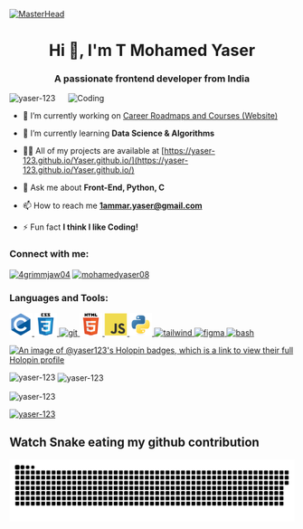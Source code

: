 [![MasterHead](https://qph.cf2.quoracdn.net/main-qimg-fa7b4bdc3b2f73e749e5c2c646d4ae13)](https://github.com/Yaser-123)



<h1 align="center">Hi 👋, I'm T Mohamed Yaser</h1>
<h3 align="center">A passionate frontend developer from India</h3>
<img align="right" alt="Coding" width="400" src="https://user-images.githubusercontent.com/74038190/212750672-2f3f2b50-c84f-4ed8-a60a-849ae69ff9df.gif">


<p align="left"> <img src="https://komarev.com/ghpvc/?username=yaser-123&label=Profile%20views&color=0e75b6&style=flat" alt="yaser-123" /> </p>


- 🔭 I’m currently working on [Career Roadmaps and Courses (Website)](https://yaser-123.github.io/hackathon/)

- 🌱 I’m currently learning **Data Science & Algorithms**

- 👨‍💻 All of my projects are available at [https://yaser-123.github.io/Yaser.github.io/](https://yaser-123.github.io/Yaser.github.io/)

- 💬 Ask me about **Front-End, Python, C**

- 📫 How to reach me **1ammar.yaser@gmail.com**

- ⚡ Fun fact **I think I like Coding!**

<h3 align="left">Connect with me:</h3>
<p align="left">
<a href="https://twitter.com/4grimmjaw04" target="blank"><img align="center" src="https://raw.githubusercontent.com/rahuldkjain/github-profile-readme-generator/master/src/images/icons/Social/twitter.svg" alt="4grimmjaw04" height="30" width="40" /></a>
<a href="https://linkedin.com/in/mohamedyaser08" target="blank"><img align="center" src="https://raw.githubusercontent.com/rahuldkjain/github-profile-readme-generator/master/src/images/icons/Social/linked-in-alt.svg" alt="mohamedyaser08" height="30" width="40" /></a>
</p>

<h3 align="left">Languages and Tools:</h3>
<p align="left"> <a href="https://www.cprogramming.com/" target="_blank" rel="noreferrer"> <img src="https://raw.githubusercontent.com/devicons/devicon/master/icons/c/c-original.svg" alt="c" width="40" height="40"/> </a> <a href="https://www.w3schools.com/css/" target="_blank" rel="noreferrer"> <img src="https://raw.githubusercontent.com/devicons/devicon/master/icons/css3/css3-original-wordmark.svg" alt="css3" width="40" height="40"/> </a> <a href="https://git-scm.com/" target="_blank" rel="noreferrer"> <img src="https://www.vectorlogo.zone/logos/git-scm/git-scm-icon.svg" alt="git" width="40" height="40"/> </a> <a href="https://www.w3.org/html/" target="_blank" rel="noreferrer"> <img src="https://raw.githubusercontent.com/devicons/devicon/master/icons/html5/html5-original-wordmark.svg" alt="html5" width="40" height="40"/> </a> <a href="https://developer.mozilla.org/en-US/docs/Web/JavaScript" target="_blank" rel="noreferrer"> <img src="https://raw.githubusercontent.com/devicons/devicon/master/icons/javascript/javascript-original.svg" alt="javascript" width="40" height="40"/> </a> <a href="https://www.python.org" target="_blank" rel="noreferrer"> <img src="https://raw.githubusercontent.com/devicons/devicon/master/icons/python/python-original.svg" alt="python" width="40" height="40"/> </a> <a href="https://tailwindcss.com/" target="_blank" rel="noreferrer"> <img src="https://www.vectorlogo.zone/logos/tailwindcss/tailwindcss-icon.svg" alt="tailwind" width="40" height="40"/> </a> <a href="https://www.figma.com/" target="_blank" rel="noreferrer"> <img src="https://www.vectorlogo.zone/logos/figma/figma-icon.svg" alt="figma" width="40" height="40"/> </a> <a href="https://www.gnu.org/software/bash/" target="_blank" rel="noreferrer"> <img src="https://www.vectorlogo.zone/logos/gnu_bash/gnu_bash-icon.svg" alt="bash" width="40" height="40"/> </a> </p>

[![An image of @yaser123's Holopin badges, which is a link to view their full Holopin profile](https://holopin.me/yaser123)](https://holopin.io/@yaser123)

<p><img align="left" src="https://github-readme-stats.vercel.app/api/top-langs?username=yaser-123&show_icons=true&locale=en&layout=compact&theme=algolia" alt="yaser-123" /></p>

<p>&nbsp;<img align="center" src="https://github-readme-stats.vercel.app/api?username=yaser-123&show_icons=true&locale=en&theme=algolia" alt="yaser-123" /></p>

<p><img align="center" src="https://github-readme-streak-one.vercel.app?user=yaser-123&theme=algolia" alt="yaser-123" /></p>

<!--- <img width=390 src="https://streak-stats.demolab.com/?user=yaser-123&count_private=true&theme=react&border_radius=10" alt="streak stats"/> -->



<p align="left"> <a href="https://github.com/Yaser-123/github-profile-trophy"><img src="https://github-profile-trophy.vercel.app/?username=Yaser-123&theme=algolia" alt="yaser-123" /></a> </p>

<!-- <p align="left"> [![trophy](https://github-profile-trophy.vercel.app/?username=Yaser-123)](https://github.com/Yaser-123/github-profile-trophy) </p> -->

## Watch Snake eating my github contribution
![snake gif](https://github.com/Yaser-123/Yaser-123/blob/output/github-snake-dark.svg)
